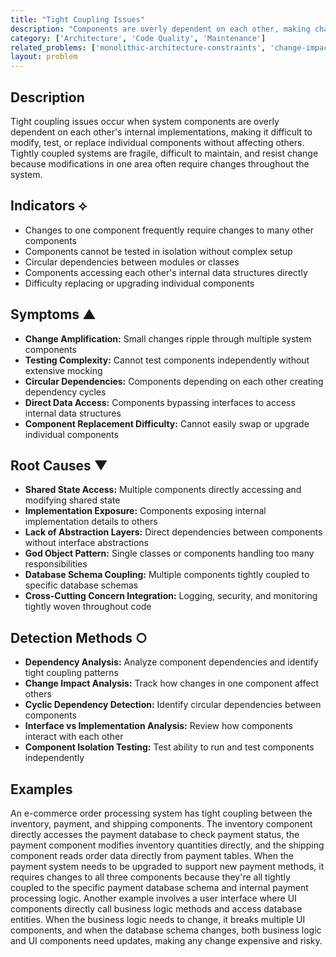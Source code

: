 ```yaml
---
title: "Tight Coupling Issues"
description: "Components are overly dependent on each other, making changes difficult and reducing system flexibility and maintainability."
category: ['Architecture', 'Code Quality', 'Maintenance']
related_problems: ['monolithic-architecture-constraints', 'change-impact-complexity', 'testing-difficulties']
layout: problem
---
```


## Description

Tight coupling issues occur when system components are overly dependent on each other's internal implementations, making it difficult to modify, test, or replace individual components without affecting others. Tightly coupled systems are fragile, difficult to maintain, and resist change because modifications in one area often require changes throughout the system.

## Indicators ⟡

- Changes to one component frequently require changes to many other components
- Components cannot be tested in isolation without complex setup
- Circular dependencies between modules or classes
- Components accessing each other's internal data structures directly
- Difficulty replacing or upgrading individual components

## Symptoms ▲

- **Change Amplification:** Small changes ripple through multiple system components
- **Testing Complexity:** Cannot test components independently without extensive mocking
- **Circular Dependencies:** Components depending on each other creating dependency cycles
- **Direct Data Access:** Components bypassing interfaces to access internal data structures
- **Component Replacement Difficulty:** Cannot easily swap or upgrade individual components

## Root Causes ▼

- **Shared State Access:** Multiple components directly accessing and modifying shared state
- **Implementation Exposure:** Components exposing internal implementation details to others
- **Lack of Abstraction Layers:** Direct dependencies between components without interface abstractions
- **God Object Pattern:** Single classes or components handling too many responsibilities
- **Database Schema Coupling:** Multiple components tightly coupled to specific database schemas
- **Cross-Cutting Concern Integration:** Logging, security, and monitoring tightly woven throughout code

## Detection Methods ○

- **Dependency Analysis:** Analyze component dependencies and identify tight coupling patterns
- **Change Impact Analysis:** Track how changes in one component affect others
- **Cyclic Dependency Detection:** Identify circular dependencies between components
- **Interface vs Implementation Analysis:** Review how components interact with each other
- **Component Isolation Testing:** Test ability to run and test components independently

## Examples

An e-commerce order processing system has tight coupling between the inventory, payment, and shipping components. The inventory component directly accesses the payment database to check payment status, the payment component modifies inventory quantities directly, and the shipping component reads order data directly from payment tables. When the payment system needs to be upgraded to support new payment methods, it requires changes to all three components because they're all tightly coupled to the specific payment database schema and internal payment processing logic. Another example involves a user interface where UI components directly call business logic methods and access database entities. When the business logic needs to change, it breaks multiple UI components, and when the database schema changes, both business logic and UI components need updates, making any change expensive and risky.